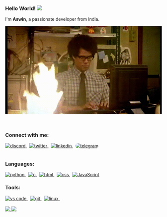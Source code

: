 
###  Hello World! <img width="30" src="https://camo.githubusercontent.com/e8e7b06ecf583bc040eb60e44eb5b8e0ecc5421320a92929ce21522dbc34c891/68747470733a2f2f6d656469612e67697068792e636f6d2f6d656469612f6876524a434c467a6361737252346961377a2f67697068792e676966">

 I'm **Aswin**, a passionate developer from India.
 <br>


![](https://raw.githubusercontent.com/AswinHarish/AswinHarish/main/f.gif)
<!---
<h3 align="left">Interests</h3>
<ul>
    <li>Python</li>
    <li>Blockchain</li>
    <li>AI</li>
    <li>DeFi</li>
    <li>Web3</li>
</ul>
--->
<br>
<h3 align="left">Connect with me:</h3>
<a href="https://discordapp.com/users/929700063595348009">
<img width="34px" src="https://aswinharish.in/icons/Discord.svg" alt="discord">
</a>
&nbsp;
<a href="https://twitter.com/aswinharish_">
<img width="34px" src="https://aswinharish.in/icons/Twitter.svg" alt="twitter">
</a>
&nbsp;
<a href="https://www.linkedin.com/in/aswinharish">
<img width="34px" src="https://aswinharish.in/icons/LinkedIn.svg" alt="linkedin">
</a>
&nbsp;
<a href="https://t.me/AswinHarish/">
<img width="34px" src="https://aswinharish.in/icons/Telegram.svg" alt="telegram" style="border-radius: 50px;" >
</a>


<br>
<br>


<h3 align="left">Languages:</h3>
<a href="https://www.python.org/">
    <img width="34px" src="https://aswinharish.in/icons/Python-Dark.svg"
        alt="python">
</a>
<!---
&nbsp;
<a href="https://reactjs.org/">
    <img width="34px" src="https://raw.githubusercontent.com/tandpfun/skill-icons/59059d9d1a2c092696dc66e00931cc1181a4ce1f/icons/React-Dark.svg"
        alt="react">
</a>
--->
&nbsp;
<a href="https://devdocs.io/c/">
    <img width="34px" src="https://aswinharish.in/icons/C.svg"
        alt="c">
</a>
&nbsp;
<a href="https://www.w3schools.com/html/">
    <img width="34px" src="https://aswinharish.in/icons/HTML.svg"
        alt="html">
</a>
&nbsp;
<a href="https://www.w3schools.com/css/">
    <img width="34px" src="https://aswinharish.in/icons/CSS.svg"
        alt="css">
</a>
&nbsp;
<a href="https://www.w3schools.com/js/">
    <img width="34px" src="https://aswinharish.in/icons/JavaScript.svg"
     alt="JavaScript">
</a>

<h3 align="left">Tools:</h3>
<a href="https://code.visualstudio.com/">
    <img width="34px" src="https://aswinharish.in/icons/VSCode-Dark.svg"
        alt="vs code">
</a>
&nbsp;
<a href="https://git-scm.com/">
    <img width="34px" src="https://aswinharish.in/icons/Git.svg"
        alt="git">
</a>
&nbsp;
<a href="https://www.linux.org/">
    <img width="34px" src="https://aswinharish.in/icons/Linux-Dark.svg"
        alt="linux">
</a>
&nbsp;


<br>
<br>
<a href="https://github.com/AswinHarish/">
  <img height="137px" src="https://github-readme-stats.vercel.app/api?username=AswinHarish&hide_border=true&hide_title=true&show_icons=true&theme=tokyonight"/>  
</a>

<a href="https://github.com/AswinHarish/">
  <img height="137px" src="https://github-readme-stats.vercel.app/api/top-langs/?username=AswinHarish&hide_border=true&hide_title=true&layout=compact&langs_count=4&icon_color=fff&theme=tokyonight" />
</a>

<br>
<br>
<br>
